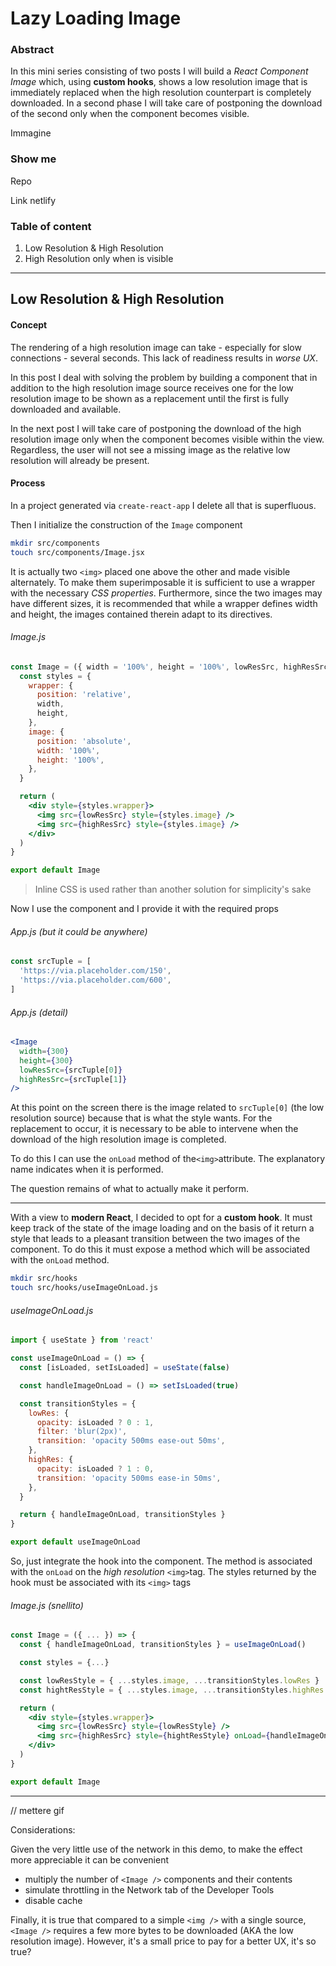 # Lazy Loading Image

### Abstract

In this mini series consisting of two posts I will build a _React Component Image_ which, using **custom hooks**, shows a low resolution image that is immediately replaced when the high resolution counterpart is completely downloaded. In a second phase I will take care of postponing the download of the second only when the component becomes visible.

Immagine

### Show me

Repo

Link netlify

### Table of content

1. Low Resolution & High Resolution
2. High Resolution only when is visible

---

## Low Resolution & High Resolution

#### Concept

The rendering of a high resolution image can take - especially for slow connections - several seconds. This lack of readiness results in _worse UX_.

In this post I deal with solving the problem by building a component that in addition to the high resolution image source receives one for the low resolution image to be shown as a replacement until the first is fully downloaded and available.

In the next post I will take care of postponing the download of the high resolution image only when the component becomes visible within the view. Regardless, the user will not see a missing image as the relative low resolution will already be present.

#### Process

In a project generated via `create-react-app` I delete all that is superfluous.

Then I initialize the construction of the `Image` component

```bash
mkdir src/components
touch src/components/Image.jsx
```

It is actually two `<img>` placed one above the other and made visible alternately. To make them superimposable it is sufficient to use a wrapper with the necessary _CSS properties_. Furthermore, since the two images may have different sizes, it is recommended that while a wrapper defines width and height, the images contained therein adapt to its directives.

###### Image.js

```jsx
const Image = ({ width = '100%', height = '100%', lowResSrc, highResSrc }) => {
  const styles = {
    wrapper: {
      position: 'relative',
      width,
      height,
    },
    image: {
      position: 'absolute',
      width: '100%',
      height: '100%',
    },
  }

  return (
    <div style={styles.wrapper}>
      <img src={lowResSrc} style={styles.image} />
      <img src={highResSrc} style={styles.image} />
    </div>
  )
}

export default Image
```

> Inline CSS is used rather than another solution for simplicity's sake

Now I use the component and I provide it with the required props

###### App.js (but it could be anywhere)

```jsx
const srcTuple = [
  'https://via.placeholder.com/150',
  'https://via.placeholder.com/600',
]
```

###### App.js (detail)

```jsx
<Image
  width={300}
  height={300}
  lowResSrc={srcTuple[0]}
  highResSrc={srcTuple[1]}
/>
```

At this point on the screen there is the image related to `srcTuple[0]` (the low resolution source) because that is what the style wants. For the replacement to occur, it is necessary to be able to intervene when the download of the high resolution image is completed.

To do this I can use the `onLoad` method of the`<img>`attribute. The explanatory name indicates when it is performed.

The question remains of what to actually make it perform.

---

With a view to **modern React**, I decided to opt for a **custom hook**.
It must keep track of the state of the image loading and on the basis of it return a style that leads to a pleasant transition between the two images of the component. To do this it must expose a method which will be associated with the `onLoad` method.

```bash
mkdir src/hooks
touch src/hooks/useImageOnLoad.js
```

###### useImageOnLoad.js

```js
import { useState } from 'react'

const useImageOnLoad = () => {
  const [isLoaded, setIsLoaded] = useState(false)

  const handleImageOnLoad = () => setIsLoaded(true)

  const transitionStyles = {
    lowRes: {
      opacity: isLoaded ? 0 : 1,
      filter: 'blur(2px)',
      transition: 'opacity 500ms ease-out 50ms',
    },
    highRes: {
      opacity: isLoaded ? 1 : 0,
      transition: 'opacity 500ms ease-in 50ms',
    },
  }

  return { handleImageOnLoad, transitionStyles }
}

export default useImageOnLoad
```

So, just integrate the hook into the component. The method is associated with the `onLoad` on the _high resolution_ `<img>`tag. The styles returned by the hook must be associated with its `<img>` tags

###### Image.js (snellito)

```jsx
const Image = ({ ... }) => {
  const { handleImageOnLoad, transitionStyles } = useImageOnLoad()

  const styles = {...}

  const lowResStyle = { ...styles.image, ...transitionStyles.lowRes }
  const hightResStyle = { ...styles.image, ...transitionStyles.highRes }

  return (
    <div style={styles.wrapper}>
      <img src={lowResSrc} style={lowResStyle} />
      <img src={highResSrc} style={hightResStyle} onLoad={handleImageOnLoad} />
    </div>
  )
}

export default Image
```

---

// mettere gif

Considerations:

Given the very little use of the network in this demo, to make the effect more appreciable it can be convenient

- multiply the number of `<Image />` components and their contents
- simulate throttling in the Network tab of the Developer Tools
- disable cache

Finally, it is true that compared to a simple `<img />` with a single source, `<Image />` requires a few more bytes to be downloaded (AKA the low resolution image). However, it's a small price to pay for a better UX, it's so true?
